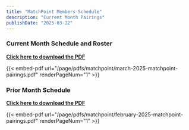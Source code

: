 ```yaml
---
title: "MatchPoint Members Schedule"
description: "Current Month Pairings"
publishDate: "2025-03-22"
---
```


### **Current Month Schedule and Roster**
**<a href="/page/pdfs/matchpoint/march-2025-matchpoint-pairings.pdf" download>Click here to download the PDF</a>**

{{< embed-pdf url="/page/pdfs/matchpoint/march-2025-matchpoint-pairings.pdf" renderPageNum="1" >}}
### **Prior Month Schedule**
**<a href="/page/pdfs/matchpoint/february-2025-matchpoint-pairings.pdf" download>Click here to download the PDF</a>**

{{< embed-pdf url="/page/pdfs/matchpoint/february-2025-matchpoint-pairings.pdf" renderPageNum="1" >}}
